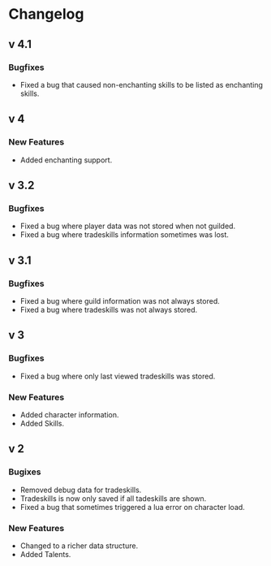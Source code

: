 Changelog
=========

v 4.1
---

### Bugfixes
* Fixed a bug that caused non-enchanting skills to be listed as enchanting skills.


v 4
---

### New Features
* Added enchanting support.


v 3.2
-----

### Bugfixes
* Fixed a bug where player data was not stored when not guilded.
* Fixed a bug where tradeskills information sometimes was lost.


v 3.1
-----

### Bugfixes
* Fixed a bug where guild information was not always stored.
* Fixed a bug where tradeskills was not always stored.


v 3
---

### Bugfixes
* Fixed a bug where only last viewed tradeskills was stored.

### New Features
* Added character information.
* Added Skills.


v 2
---

### Bugixes
* Removed debug data for tradeskills.
* Tradeskills is now only saved if all tadeskills are shown.
* Fixed a bug that sometimes triggered a lua error on character load.

### New Features
* Changed to a richer data structure.
* Added Talents.
